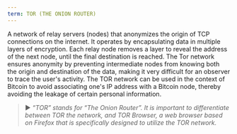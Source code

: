 ```yaml
---
term: TOR (THE ONION ROUTER)
---
```


A network of relay servers (nodes) that anonymizes the origin of TCP connections on the internet. It operates by encapsulating data in multiple layers of encryption. Each relay node removes a layer to reveal the address of the next node, until the final destination is reached. The Tor network ensures anonymity by preventing intermediate nodes from knowing both the origin and destination of the data, making it very difficult for an observer to trace the user's activity. The TOR network can be used in the context of Bitcoin to avoid associating one's IP address with a Bitcoin node, thereby avoiding the leakage of certain personal information.

> ► *“TOR” stands for “The Onion Router”. It is important to differentiate between TOR the network, and TOR Browser, a web browser based on Firefox that is specifically designed to utilize the TOR network.*